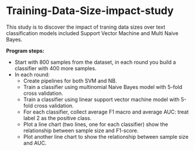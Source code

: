 # Training-Data-Size-impact-study

This study is to discover the impact of traning data sizes over text classification models included Support Vector Machine and Multi Naive Bayes.

**Program steps:**
- Start with 800 samples from the dataset, in each round you build a classifier with 400 more samples.
- In each round:
  + Create pipelines for both SVM and NB.
  + Train a classifier using multinomial Naive Bayes model with 5-fold cross validation.
  + Train a classifier using linear support vector machine model with 5-fold cross validation.
  + For each classifier, collect average F1 macro and average AUC: treat label 2 as the positive class.
  + Plot a line chart (two lines, one for each classifier) show the relationship between sample size and F1-score.
  + Plot another line chart to show the relationship between sample size and AUC.
  
